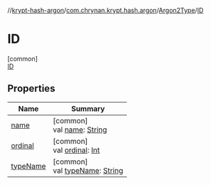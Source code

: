 //[krypt-hash-argon](../../../../index.md)/[com.chrynan.krypt.hash.argon](../../index.md)/[Argon2Type](../index.md)/[ID](index.md)

# ID

[common]\
[ID](index.md)

## Properties

| Name | Summary |
|---|---|
| [name](index.md#-372974862%2FProperties%2F402468135) | [common]<br>val [name](index.md#-372974862%2FProperties%2F402468135): [String](https://kotlinlang.org/api/latest/jvm/stdlib/kotlin/-string/index.html) |
| [ordinal](index.md#-739389684%2FProperties%2F402468135) | [common]<br>val [ordinal](index.md#-739389684%2FProperties%2F402468135): [Int](https://kotlinlang.org/api/latest/jvm/stdlib/kotlin/-int/index.html) |
| [typeName](../type-name.md) | [common]<br>val [typeName](../type-name.md): [String](https://kotlinlang.org/api/latest/jvm/stdlib/kotlin/-string/index.html) |
